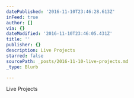 ```yaml
---
datePublished: '2016-11-10T23:46:28.613Z'
inFeed: true
author: []
via: {}
dateModified: '2016-11-10T23:46:05.431Z'
title: ''
publisher: {}
description: Live Projects
starred: false
sourcePath: _posts/2016-11-10-live-projects.md
_type: Blurb

---
```

Live Projects